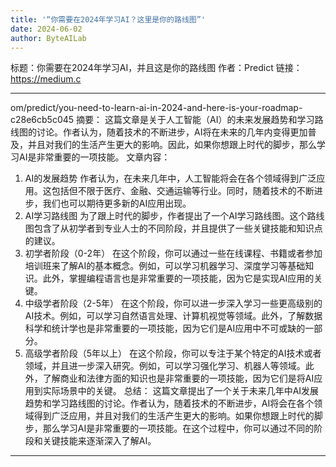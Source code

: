 ```yaml
---
title: '“你需要在2024年学习AI？这里是你的路线图”'
date: 2024-06-02
author: ByteAILab
---
```


标题：你需要在2024年学习AI，并且这是你的路线图
作者：Predict
链接：https://medium.c

---
om/predict/you-need-to-learn-ai-in-2024-and-here-is-your-roadmap-c28e6cb5c045
摘要：
这篇文章是关于人工智能（AI）的未来发展趋势和学习路线图的讨论。作者认为，随着技术的不断进步，AI将在未来的几年内变得更加普及，并且对我们的生活产生更大的影响。因此，如果你想跟上时代的脚步，那么学习AI是非常重要的一项技能。
文章内容：
1. AI的发展趋势
作者认为，在未来几年中，人工智能将会在各个领域得到广泛应用。这包括但不限于医疗、金融、交通运输等行业。同时，随着技术的不断进步，我们也可以期待更多新的AI应用出现。
2. AI学习路线图
为了跟上时代的脚步，作者提出了一个AI学习路线图。这个路线图包含了从初学者到专业人士的不同阶段，并且提供了一些关键技能和知识点的建议。
3. 初学者阶段（0-2年）
在这个阶段，你可以通过一些在线课程、书籍或者参加培训班来了解AI的基本概念。例如，可以学习机器学习、深度学习等基础知识。此外，掌握编程语言也是非常重要的一项技能，因为它是实现AI应用的关键。
4. 中级学者阶段（2-5年）
在这个阶段，你可以进一步深入学习一些更高级别的AI技术。例如，可以学习自然语言处理、计算机视觉等领域。此外，了解数据科学和统计学也是非常重要的一项技能，因为它们是AI应用中不可或缺的一部分。
5. 高级学者阶段（5年以上）
在这个阶段，你可以专注于某个特定的AI技术或者领域，并且进一步深入研究。例如，可以学习强化学习、机器人等领域。此外，了解商业和法律方面的知识也是非常重要的一项技能，因为它们是将AI应用到实际场景中的关键。
总结：
这篇文章提出了一个关于未来几年中AI发展趋势和学习路线图的讨论。作者认为，随着技术的不断进步，AI将会在各个领域得到广泛应用，并且对我们的生活产生更大的影响。如果你想跟上时代的脚步，那么学习AI是非常重要的一项技能。在这个过程中，你可以通过不同的阶段和关键技能来逐渐深入了解AI。
---

